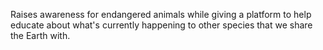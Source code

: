 Raises awareness for endangered animals while giving a platform to help educate about what's currently happening to other species that we share the Earth with.
